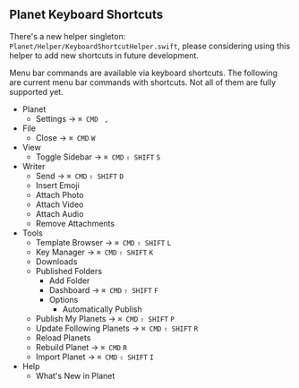 ## Planet Keyboard Shortcuts

There's a new helper singleton: ```Planet/Helper/KeyboardShortcutHelper.swift```, please considering using this helper to add new shortcuts in future development.

Menu bar commands are available via keyboard shortcuts. The following are current menu bar commands with shortcuts. Not all of them are fully supported yet.

- Planet
  - Settings &rarr; ```⌘ CMD``` ``` ,```
- File
  - Close &rarr; ```⌘ CMD``` ```W```
- View
  - Toggle Sidebar &rarr; ```⌘ CMD``` ```⇧ SHIFT``` ```S```
- Writer
  - Send &rarr; ```⌘ CMD``` ```⇧ SHIFT``` ```D```
  - Insert Emoji
  - Attach Photo
  - Attach Video
  - Attach Audio
  - Remove Attachments
- Tools
  - Template Browser &rarr; ```⌘ CMD``` ```⇧ SHIFT``` ```L```
  - Key Manager &rarr; ```⌘ CMD``` ```⇧ SHIFT``` ```K```
  - Downloads
  - Published Folders
    - Add Folder
    - Dashboard &rarr; ```⌘ CMD``` ```⇧ SHIFT``` ```F```
    - Options
      - Automatically Publish
  - Publish My Planets &rarr; ```⌘ CMD``` ```⇧ SHIFT``` ```P```
  - Update Following Planets &rarr; ```⌘ CMD``` ```⇧ SHIFT``` ```R```
  - Reload Planets
  - Rebuild Planet &rarr; ```⌘ CMD``` ```R```
  - Import Planet &rarr; ```⌘ CMD``` ```⇧ SHIFT``` ```I```
- Help
  - What's New in Planet